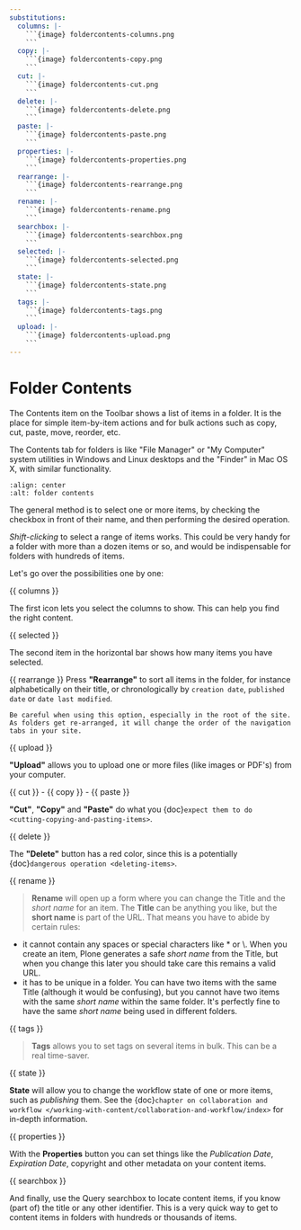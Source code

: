 ```yaml
---
substitutions:
  columns: |-
    ```{image} foldercontents-columns.png
    ```
  copy: |-
    ```{image} foldercontents-copy.png
    ```
  cut: |-
    ```{image} foldercontents-cut.png
    ```
  delete: |-
    ```{image} foldercontents-delete.png
    ```
  paste: |-
    ```{image} foldercontents-paste.png
    ```
  properties: |-
    ```{image} foldercontents-properties.png
    ```
  rearrange: |-
    ```{image} foldercontents-rearrange.png
    ```
  rename: |-
    ```{image} foldercontents-rename.png
    ```
  searchbox: |-
    ```{image} foldercontents-searchbox.png
    ```
  selected: |-
    ```{image} foldercontents-selected.png
    ```
  state: |-
    ```{image} foldercontents-state.png
    ```
  tags: |-
    ```{image} foldercontents-tags.png
    ```
  upload: |-
    ```{image} foldercontents-upload.png
    ```
---
```


# Folder Contents

The Contents item on the Toolbar shows a list of items in a folder.
It is the place for simple item-by-item actions and for bulk actions such as copy,
cut, paste, move, reorder, etc.

The Contents tab for folders is like "File Manager" or "My Computer" system utilities in Windows and Linux desktops and the "Finder" in Mac OS X, with similar functionality.

```{figure} foldercontents.png
:align: center
:alt: folder contents
```

The general method is to select one or more items, by checking the checkbox in front of their name, and then performing the desired operation.

*Shift-clicking* to select a range of items works.
This could be very handy for a folder with more than a dozen items or so, and would be
indispensable for folders with hundreds of items.

Let's go over the possibilities one by one:

{{ columns }}

The first icon lets you select the columns to show. This can help you find the right content.

{{ selected }}

The second item in the horizontal bar shows how many items you have selected.

{{ rearrange }}
Press **"Rearrange"** to sort all items in the folder, for instance alphabetically on their title, or chronologically by `creation date`, `published date` or `date last modified`.

```{warning}
Be careful when using this option, especially in the root of the site. As folders get re-arranged, it will change the order of the navigation tabs in your site.
```

{{ upload }}

**"Upload"** allows you to upload one or more files (like images or PDF's) from your computer.

{{ cut }} - {{ copy }} - {{ paste }}

**"Cut"**, **"Copy"** and **"Paste"** do what you {doc}`expect them to do <cutting-copying-and-pasting-items>`.

{{ delete }}

The **"Delete"** button has a red color, since this is a potentially {doc}`dangerous operation <deleting-items>`.

{{ rename }}

> **Rename** will open up a form where you can change the Title and the *short name* for an item. The **Title** can be anything you like, but the **short name** is part of the URL. That means you have to abide by certain rules:

- it cannot contain any spaces or special characters like * or \\. When you create an item, Plone generates a safe *short name* from the Title, but when you change this later you should take care this remains a valid URL.
- it has to be unique in a folder. You can have two items with the same Title (although it would be confusing), but you cannot have two items with the same *short name* within the same folder. It's perfectly fine to have the same *short name* being used in different folders.

{{ tags }}

> **Tags** allows you to set tags on several items in bulk. This can be a real time-saver.

{{ state }}

**State** will allow you to change the workflow state of one or more items, such as *publishing* them. See the {doc}`chapter on collaboration and workflow </working-with-content/collaboration-and-workflow/index>` for in-depth information.

{{ properties }}

With the **Properties** button you can set things like the *Publication Date*, *Expiration Date*, copyright and other metadata on your content items.

{{ searchbox }}

And finally, use the Query searchbox to locate content items, if you know (part of) the title or any other identifier. This is a very quick way to get to content items in folders with hundreds or thousands of items.
